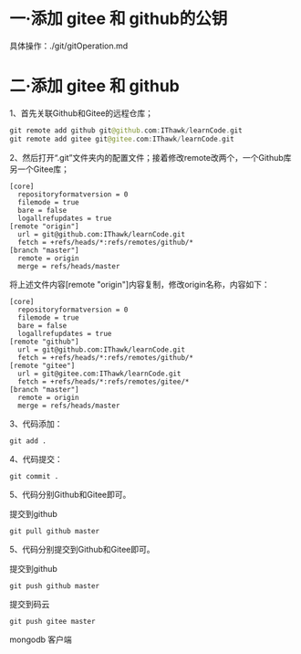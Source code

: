 #  一·添加 gitee 和 github的公钥
 具体操作：./git/gitOperation.md
#  二·添加 gitee 和 github

1、首先关联Github和Gitee的远程仓库；

```swift
git remote add github git@github.com:IThawk/learnCode.git
git remote add gitee git@gitee.com:IThawk/learnCode.git
```

2、然后打开“.git”文件夹内的配置文件；接着修改remote改两个，一个Github库另一个Gitee库；

```text
[core]
  repositoryformatversion = 0
  filemode = true
  bare = false
  logallrefupdates = true
[remote "origin"]
  url = git@github.com:IThawk/learnCode.git
  fetch = +refs/heads/*:refs/remotes/github/*
[branch "master"]
  remote = origin
  merge = refs/heads/master
```

将上述文件内容[remote "origin"]内容复制，修改origin名称，内容如下：

```text
[core]
  repositoryformatversion = 0
  filemode = true
  bare = false
  logallrefupdates = true
[remote "github"]
  url = git@github.com:IThawk/learnCode.git
  fetch = +refs/heads/*:refs/remotes/github/*
[remote "gitee"]
  url = git@gitee.com:IThawk/learnCode.git
  fetch = +refs/heads/*:refs/remotes/gitee/*
[branch "master"]
  remote = origin
  merge = refs/heads/master
```

3、代码添加：
```text
git add .
```
4、代码提交：
```text
git commit .
```

5、代码分别Github和Gitee即可。

提交到github

```text
git pull github master
```

5、代码分别提交到Github和Gitee即可。

提交到github

```text
git push github master
```

提交到码云

```text
git push gitee master
```

 
mongodb 客户端